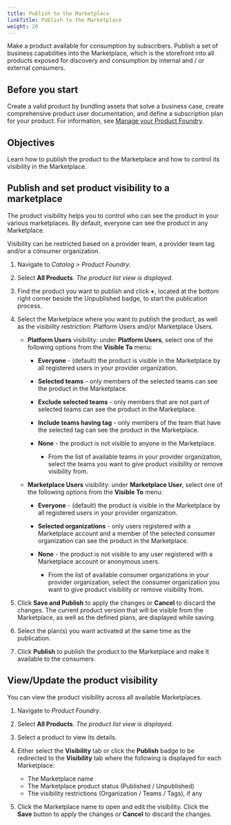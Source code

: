 ```yaml
---
title: Publish to the Marketplace
linkTitle: Publish to the Marketplace
weight: 20
---
```


Make a product available for consumption by subscribers. Publish a set of business capabilities into the Marketplace, which is the storefront into all products exposed for discovery and consumption by internal and / or external consumers.

## Before you start

Create a valid product by bundling assets that solve a business case, create comprehensive product user documentation, and define a subscription plan for your product. For information, see [Manage your Product Foundry](/docs/manage_product_foundry/).

## Objectives

Learn how to publish the product to the Marketplace and how to control its visibility in the Marketplace.

## Publish and set product visibility to a marketplace

The product visibility helps you to control who can see the product in your various marketplaces. By default, everyone can see the product in any Marketplace.

Visibility can be restricted based on a provider team, a provider team tag and/or a consumer organization.

1. Navigate to *Catalog > Product Foundry*.
2. Select **All Products**. *The product list view is displayed*.
3. Find the product you want to publish and click **+**, located at the bottom right corner beside the Unpublished badge, to start the publication process.
4. Select the Marketplace where you want to publish the product, as well as the visibility restriction: Platform Users and/or Marketplace Users.

    * **Platform Users** visibility: under **Platform Users**, select one of the following options from the **Visible To** menu:

        * **Everyone** - (default) the product is visible in the Marketplace by all registered users in your provider organization.
        * **Selected teams** - only members of the selected teams can see the product in the Marketplace.
        * **Exclude selected teams** - only members that are not part of selected teams can see the product in the Marketplace.
        * **Include teams having tag** - only members of the team that have the selected tag can see the product in the Marketplace.
        * **None** - the product is not visible to anyone in the Marketplace.

            * From the list of available teams in your provider organization, select the teams you want to give product visibility or remove visibility from.

    * **Marketplace Users** visibility: under **Marketplace User**, select one of the following options from the **Visible To** menu:

        * **Everyone** - (default) the product is visible in the Marketplace by all registered users in your provider organization.
        * **Selected organizations** - only users registered with a Marketplace account and a member of the selected consumer organization can see the product in the Marketplace.
        * **None** - the product is not visible to any user registered with a Marketplace account or anonymous users.

            * From the list of available consumer organizations in your provider organization, select the consumer organization you want to give product visibility or remove visibility from.

5. Click **Save and Publish** to apply the changes or **Cancel** to discard the changes. The current product version that will be visible from the Marketplace, as well as the defined plans, are displayed while saving.
6. Select the plan(s) you want activated at the same time as the publication.
7. Click **Publish** to publish the product to the Marketplace and make it available to the consumers.

## View/Update the product visibility

You can view the product visibility across all available Marketplaces.

1. Navigate to *Product Foundry*.
2. Select **All Products**. *The product list view is displayed*.
3. Select a product to view its details.
4. Either select the **Visibility** tab or click the **Publish** badge to be redirected to the **Visibility** tab where the following is displayed for each Marketplace:

    * The Marketplace name
    * The Marketplace product status (Published / Unpublished)
    * The visibility restrictions (Organization / Teams / Tags), if any

5. Click the Marketplace name to open and edit the visibility. Click the **Save** button to apply the changes or **Cancel** to discard the changes.
